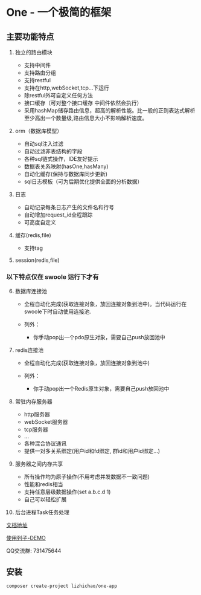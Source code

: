 # One - 一个极简的框架

## 主要功能特点

1. 独立的路由模块
    - 支持中间件
    - 支持路由分组
    - 支持restful
    - 支持在http,webSocket,tcp...下运行
    - 除restful外可自定义任何方法
    - 接口缓存（可对整个接口缓存 中间件依然会执行）
    - 采用hashMap储存路由信息，超高的解析性能。比一般的正则表达式解析至少高出一个数量级,路由信息大小不影响解析速度。
    
2. orm（数据库模型）
    - 自动sql注入过滤
    - 自动过滤非表结构的字段
    - 各种sql链式操作，IDE友好提示
    - 数据表关系映射(hasOne,hasMany)
    - 自动化缓存(保持与数据库同步更新)
    - sql日志模板（可为后期优化提供全面的分析数据）
    
3. 日志
    - 自动记录每条日志产生的文件名和行号
    - 自动增加request_id全程跟踪
    - 可高度自定义
    
4. 缓存(redis,file)
    - 支持tag

5. session(redis,file)
    
### 以下特点仅在 swoole 运行下才有

6. 数据库连接池
   - 全程自动化完成(获取连接对象，放回连接对象到池中)。当代码运行在swoole下时自动使用连接池.
   
   - 列外：  
        - 你手动pop出一个pdo原生对象，需要自己push放回池中
   
7. redis连接池
   - 全程自动化完成(获取连接对象，放回连接对象到池中)
   
   - 列外：  
       - 你手动pop出一个Redis原生对象，需要自己push放回池中

8. 常驻内存服务器
    - http服务器
    - webSocket服务器
    - tcp服务器
    - ...
    - 各种混合协议通讯
    - 提供一对多关系绑定(用户id和fd绑定, 群id和用户id绑定...)

9. 服务器之间内存共享
    - 所有操作均为原子操作(不用考虑并发数据不一致问题)
    - 性能和redis相当
    - 支持任意层级数据操作(set a.b.c.d 1)
    - 自己可以轻松扩展

10. 后台进程Task任务处理


[文档地址](https://www.kancloud.cn/vic-one/php-one/826876)

[使用列子-DEMO](https://github.com/lizhichao/one-demo)

QQ交流群: 731475644

## 安装

```shell
composer create-project lizhichao/one-app
```

